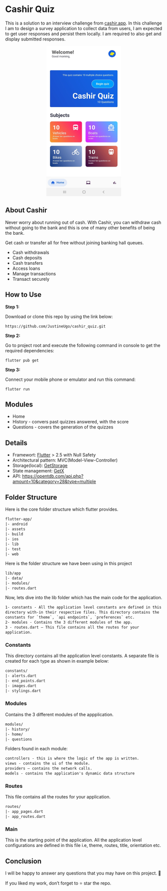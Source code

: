 # Cashir Quiz

This is a solution to an interview challenge from [cashir.app](https://cashir.app/). In this challenge I am to design a survey application to collect data from users, I am expected to get user responses and persist them locally. I am required to also get and display submitted responses.

<p align="center">
    <img src="https://raw.githubusercontent.com/JustineUgo/cashir_quiz/main/assets/quiz.jpg" width="240" height="480">
</p>

## About Cashir
Never worry about running out of cash. With Cashir, you can withdraw cash without going to the bank and this is one of many other benefits of being the bank.

Get cash or transfer all for free without joining banking hall queues.

* Cash withdrawals
* Cash deposits
* Cash transfers
* Access loans
* Manage transactions
* Transact securely

## How to Use 

**Step 1:**

Download or clone this repo by using the link below:

```
https://github.com/JustineUgo/cashir_quiz.git
```

**Step 2:**

Go to project root and execute the following command in console to get the required dependencies: 

```
flutter pub get 
```

**Step 3:**

Connect your mobile phone or emulator and run this command:

```
flutter run
```

## Modules

* Home
* History - convers past quizzes answered, with the score
* Questions - covers the generation of the quizzes

## Details

* Framewort: [Flutter](https://flutter.dev/) > 2.5 with Null Safety
* Architectural pattern: MVC(Model-View-Controller)
* Storage(local): [GetStorage](https://pub.dev/packages/get_storage)
* State management: [GetX](https://github.com/mobxjs/mobx.dart)
* API: https://opentdb.com/api.php?amount=10&category=28&type=multiple

## Folder Structure
Here is the core folder structure which flutter provides.

```
flutter-app/
|- android
|- assets
|- build
|- ios
|- lib
|- test
|- web
```

Here is the folder structure we have been using in this project

```
lib/app
|- data/
|- modules/
|- routes.dart
```

Now, lets dive into the lib folder which has the main code for the application.

```
1- constants - All the application level constants are defined in this directory with-in their respective files. This directory contains the constants for `theme`, `api endpoints`, `preferences` etc.
2- modules - Contains the 3 different modules of the app. 
3 - routes.dart — This file contains all the routes for your application.
```

### Constants

This directory contains all the application level constants. A separate file is created for each type as shown in example below:

```
constants/
|- alerts.dart
|- end_points.dart
|- images.dart
|- stylings.dart
```

### Modules

Contains the 3 different modules of the appplication.

```
modules/
|- history/
|- home/
|- questions
```
Folders found in each module:

```
controllers - this is where the logic of the app is written.
views - contains the ui of the module. 
providers — contains the network calls.
models - contains the application's dynamic data structure
```



### Routes

This file contains all the routes for your application.

```
routes/
|- app_pages.dart
|- app_routes.dart
```

### Main

This is the starting point of the application. All the application level configurations are defined in this file i.e, theme, routes, title, orientation etc.



## Conclusion

I will be happy to answer any questions that you may have on this project. 🙂

If you liked my work, don’t forget to ⭐ star the repo.
